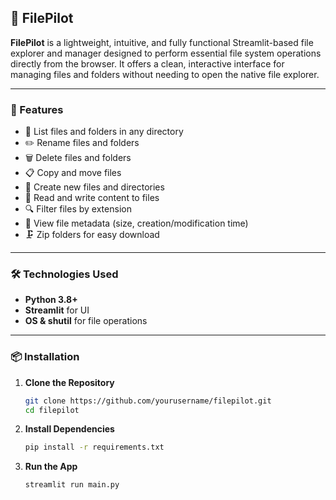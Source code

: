 ## 📁 FilePilot

**FilePilot** is a lightweight, intuitive, and fully functional Streamlit-based file explorer and manager designed to perform essential file system operations directly from the browser. It offers a clean, interactive interface for managing files and folders without needing to open the native file explorer.

---

### 🚀 Features

- 📄 List files and folders in any directory
- ✏️ Rename files and folders
- 🗑️ Delete files and folders
- 📋 Copy and move files
- 🧾 Create new files and directories
- 📂 Read and write content to files
- 🔍 Filter files by extension
- 📅 View file metadata (size, creation/modification time)
- 🗜️ Zip folders for easy download

---

### 🛠️ Technologies Used

- **Python 3.8+**
- **Streamlit** for UI
- **OS & shutil** for file operations

---

### 📦 Installation

1. **Clone the Repository**

   ```bash
   git clone https://github.com/yourusername/filepilot.git
   cd filepilot

   ```

2. **Install Dependencies**

   ```bash
   pip install -r requirements.txt

   ```

3. **Run the App**
   ```bash
   streamlit run main.py
   ```
